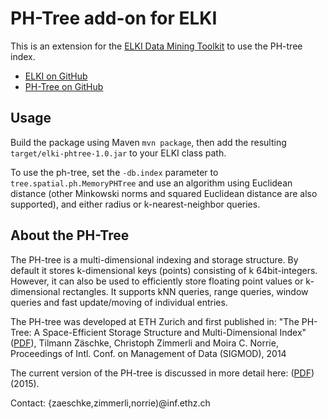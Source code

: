PH-Tree add-on for ELKI
=======================

This is an extension for the
[ELKI Data Mining Toolkit](http://elki.dbs.ifi.lmu.de/)
to use the PH-tree index.

* [ELKI on GitHub](https://github.com/elki-project/elki/)
* [PH-Tree on GitHub](https://github.com/tzaeschke/phtree)

Usage
-----

Build the package using Maven `mvn package`, then add the resulting
`target/elki-phtree-1.0.jar` to your ELKI class path.

To use the ph-tree, set the `-db.index` parameter to
`tree.spatial.ph.MemoryPHTree` and use an algorithm using
Euclidean distance (other Minkowski norms and squared Euclidean distance are
also supported), and either radius or k-nearest-neighbor queries.

About the PH-Tree
-----------------

The PH-tree is a multi-dimensional indexing and storage structure.
By default it stores k-dimensional keys (points) consisting of k 64bit-integers. However, it can also be used
to efficiently store floating point values or k-dimensional rectangles.
It supports kNN queries, range queries, window queries and fast update/moving of individual entries.

The PH-tree was developed at ETH Zurich and first published in:
"The PH-Tree: A Space-Efficient Storage Structure and Multi-Dimensional Index" ([PDF](http://globis.ethz.ch/?pubdownload=699)), 
Tilmann Zäschke, Christoph Zimmerli and Moira C. Norrie, 
Proceedings of Intl. Conf. on Management of Data (SIGMOD), 2014

The current version of the PH-tree is discussed in more detail here: ([PDF](https://github.com/tzaeschke/phtree/blob/master/PhTreeRevisited.pdf)) (2015).

Contact:
{zaeschke,zimmerli,norrie)@inf.ethz.ch

